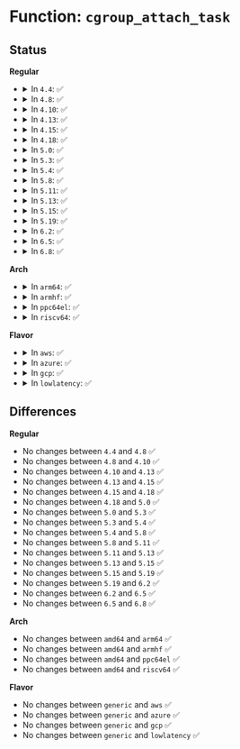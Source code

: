 # Function: <code>cgroup_attach_task</code>

## Status
<b>Regular</b>
<ul>
<li>
<details>
<summary>In <code>4.4</code>: ✅</summary>

```c
int cgroup_attach_task(struct cgroup *dst_cgrp, struct task_struct *leader, bool threadgroup);
```

**Collision:** Unique Static

**Inline:** No

**Transformation:** False

**Instances:**

```
In kernel/cgroup.c (ffffffff81116d60)
Location: kernel/cgroup.c:2749
Inline: False
Direct callers:
  - kernel/cgroup.c:cgroup_attach_task_all
  - kernel/cgroup.c:__cgroup_procs_write
```
**Symbols:**

```
ffffffff81116d60-ffffffff81116e4d: cgroup_attach_task (STB_LOCAL)
```
</details>
</li>
<li>
<details>
<summary>In <code>4.8</code>: ✅</summary>

```c
int cgroup_attach_task(struct cgroup *dst_cgrp, struct task_struct *leader, bool threadgroup);
```

**Collision:** Unique Static

**Inline:** No

**Transformation:** False

**Instances:**

```
In kernel/cgroup.c (ffffffff8111e090)
Location: kernel/cgroup.c:2804
Inline: False
Direct callers:
  - kernel/cgroup.c:cgroup_attach_task_all
```
**Symbols:**

```
ffffffff8111e090-ffffffff8111e1ae: cgroup_attach_task (STB_LOCAL)
```
</details>
</li>
<li>
<details>
<summary>In <code>4.10</code>: ✅</summary>

```c
int cgroup_attach_task(struct cgroup *dst_cgrp, struct task_struct *leader, bool threadgroup);
```

**Collision:** Unique Static

**Inline:** No

**Transformation:** False

**Instances:**

```
In kernel/cgroup.c (ffffffff811263c0)
Location: kernel/cgroup.c:2809
Inline: False
Direct callers:
  - kernel/cgroup.c:cgroup_attach_task_all
```
**Symbols:**

```
ffffffff811263c0-ffffffff8112653e: cgroup_attach_task (STB_LOCAL)
```
</details>
</li>
<li>
<details>
<summary>In <code>4.13</code>: ✅</summary>

```c
int cgroup_attach_task(struct cgroup *dst_cgrp, struct task_struct *leader, bool threadgroup);
```

**Collision:** Unique Global

**Inline:** No

**Transformation:** False

**Instances:**

```
In kernel/cgroup/cgroup.c (ffffffff811253c0)
Location: kernel/cgroup/cgroup.c:2383
Inline: False
Direct callers:
  - kernel/cgroup/cgroup.c:__cgroup_procs_write
  - kernel/cgroup/cgroup-v1.c:cgroup_attach_task_all
```
**Symbols:**

```
ffffffff811253c0-ffffffff811255ad: cgroup_attach_task (STB_GLOBAL)
```
</details>
</li>
<li>
<details>
<summary>In <code>4.15</code>: ✅</summary>

```c
int cgroup_attach_task(struct cgroup *dst_cgrp, struct task_struct *leader, bool threadgroup);
```

**Collision:** Unique Global

**Inline:** No

**Transformation:** False

**Instances:**

```
In kernel/cgroup/cgroup.c (ffffffff81131690)
Location: kernel/cgroup/cgroup.c:2592
Inline: False
Direct callers:
  - kernel/cgroup/cgroup.c:cgroup_threads_write
  - kernel/cgroup/cgroup.c:cgroup_procs_write
  - kernel/cgroup/cgroup-v1.c:cgroup_attach_task_all
```
**Symbols:**

```
ffffffff81131690-ffffffff8113186b: cgroup_attach_task (STB_GLOBAL)
```
</details>
</li>
<li>
<details>
<summary>In <code>4.18</code>: ✅</summary>

```c
int cgroup_attach_task(struct cgroup *dst_cgrp, struct task_struct *leader, bool threadgroup);
```

**Collision:** Unique Global

**Inline:** No

**Transformation:** False

**Instances:**

```
In kernel/cgroup/cgroup.c (ffffffff8113fde0)
Location: kernel/cgroup/cgroup.c:2610
Inline: False
Direct callers:
  - kernel/cgroup/cgroup.c:cgroup_threads_write
  - kernel/cgroup/cgroup.c:cgroup_procs_write
  - kernel/cgroup/cgroup-v1.c:cgroup_attach_task_all
```
**Symbols:**

```
ffffffff8113fde0-ffffffff8113ff9e: cgroup_attach_task (STB_GLOBAL)
```
</details>
</li>
<li>
<details>
<summary>In <code>5.0</code>: ✅</summary>

```c
int cgroup_attach_task(struct cgroup *dst_cgrp, struct task_struct *leader, bool threadgroup);
```

**Collision:** Unique Global

**Inline:** No

**Transformation:** False

**Instances:**

```
In kernel/cgroup/cgroup.c (ffffffff8114b800)
Location: kernel/cgroup/cgroup.c:2651
Inline: False
Direct callers:
  - kernel/cgroup/cgroup.c:cgroup_threads_write
  - kernel/cgroup/cgroup.c:cgroup_procs_write
  - kernel/cgroup/cgroup-v1.c:cgroup_attach_task_all
```
**Symbols:**

```
ffffffff8114b800-ffffffff8114ba02: cgroup_attach_task (STB_GLOBAL)
```
</details>
</li>
<li>
<details>
<summary>In <code>5.3</code>: ✅</summary>

```c
int cgroup_attach_task(struct cgroup *dst_cgrp, struct task_struct *leader, bool threadgroup);
```

**Collision:** Unique Global

**Inline:** No

**Transformation:** False

**Instances:**

```
In kernel/cgroup/cgroup.c (ffffffff811570e0)
Location: kernel/cgroup/cgroup.c:2791
Inline: False
Direct callers:
  - kernel/cgroup/cgroup.c:cgroup_threads_write
  - kernel/cgroup/cgroup.c:cgroup_procs_write
  - kernel/cgroup/cgroup-v1.c:cgroup_attach_task_all
```
**Symbols:**

```
ffffffff811570e0-ffffffff811572eb: cgroup_attach_task (STB_GLOBAL)
```
</details>
</li>
<li>
<details>
<summary>In <code>5.4</code>: ✅</summary>

```c
int cgroup_attach_task(struct cgroup *dst_cgrp, struct task_struct *leader, bool threadgroup);
```

**Collision:** Unique Global

**Inline:** No

**Transformation:** False

**Instances:**

```
In kernel/cgroup/cgroup.c (ffffffff81162d50)
Location: kernel/cgroup/cgroup.c:2792
Inline: False
Direct callers:
  - kernel/cgroup/cgroup.c:cgroup_threads_write
  - kernel/cgroup/cgroup.c:cgroup_procs_write
  - kernel/cgroup/cgroup-v1.c:cgroup_attach_task_all
```
**Symbols:**

```
ffffffff81162d50-ffffffff81162f5b: cgroup_attach_task (STB_GLOBAL)
```
</details>
</li>
<li>
<details>
<summary>In <code>5.8</code>: ✅</summary>

```c
int cgroup_attach_task(struct cgroup *dst_cgrp, struct task_struct *leader, bool threadgroup);
```

**Collision:** Unique Global

**Inline:** No

**Transformation:** False

**Instances:**

```
In kernel/cgroup/cgroup.c (ffffffff81174360)
Location: kernel/cgroup/cgroup.c:2718
Inline: False
Direct callers:
  - kernel/cgroup/cgroup.c:cgroup_threads_write
  - kernel/cgroup/cgroup.c:cgroup_procs_write
  - kernel/cgroup/cgroup-v1.c:cgroup_attach_task_all
```
**Symbols:**

```
ffffffff81174360-ffffffff8117455e: cgroup_attach_task (STB_GLOBAL)
```
</details>
</li>
<li>
<details>
<summary>In <code>5.11</code>: ✅</summary>

```c
int cgroup_attach_task(struct cgroup *dst_cgrp, struct task_struct *leader, bool threadgroup);
```

**Collision:** Unique Global

**Inline:** No

**Transformation:** False

**Instances:**

```
In kernel/cgroup/cgroup.c (ffffffff81171040)
Location: kernel/cgroup/cgroup.c:2714
Inline: False
Direct callers:
  - kernel/cgroup/cgroup.c:cgroup_threads_write
  - kernel/cgroup/cgroup.c:cgroup_procs_write
  - kernel/cgroup/cgroup-v1.c:cgroup_attach_task_all
```
**Symbols:**

```
ffffffff81171040-ffffffff8117122c: cgroup_attach_task (STB_GLOBAL)
```
</details>
</li>
<li>
<details>
<summary>In <code>5.13</code>: ✅</summary>

```c
int cgroup_attach_task(struct cgroup *dst_cgrp, struct task_struct *leader, bool threadgroup);
```

**Collision:** Unique Global

**Inline:** No

**Transformation:** False

**Instances:**

```
In kernel/cgroup/cgroup.c (ffffffff81171cc0)
Location: kernel/cgroup/cgroup.c:2727
Inline: False
Direct callers:
  - kernel/cgroup/cgroup.c:__cgroup_procs_write
  - kernel/cgroup/cgroup-v1.c:cgroup_attach_task_all
```
**Symbols:**

```
ffffffff81171cc0-ffffffff81171e9a: cgroup_attach_task (STB_GLOBAL)
```
</details>
</li>
<li>
<details>
<summary>In <code>5.15</code>: ✅</summary>

```c
int cgroup_attach_task(struct cgroup *dst_cgrp, struct task_struct *leader, bool threadgroup);
```

**Collision:** Unique Global

**Inline:** No

**Transformation:** False

**Instances:**

```
In kernel/cgroup/cgroup.c (ffffffff81198780)
Location: kernel/cgroup/cgroup.c:2782
Inline: False
Direct callers:
  - kernel/cgroup/cgroup.c:__cgroup_procs_write
  - kernel/cgroup/cgroup-v1.c:cgroup_attach_task_all
```
**Symbols:**

```
ffffffff81198780-ffffffff8119894b: cgroup_attach_task (STB_GLOBAL)
```
</details>
</li>
<li>
<details>
<summary>In <code>5.19</code>: ✅</summary>

```c
int cgroup_attach_task(struct cgroup *dst_cgrp, struct task_struct *leader, bool threadgroup);
```

**Collision:** Unique Global

**Inline:** No

**Transformation:** False

**Instances:**

```
In kernel/cgroup/cgroup.c (ffffffff811c8870)
Location: kernel/cgroup/cgroup.c:2792
Inline: False
Direct callers:
  - kernel/cgroup/cgroup.c:__cgroup_procs_write
  - kernel/cgroup/cgroup-v1.c:cgroup_attach_task_all
```
**Symbols:**

```
ffffffff811c8870-ffffffff811c8a67: cgroup_attach_task (STB_GLOBAL)
```
</details>
</li>
<li>
<details>
<summary>In <code>6.2</code>: ✅</summary>

```c
int cgroup_attach_task(struct cgroup *dst_cgrp, struct task_struct *leader, bool threadgroup);
```

**Collision:** Unique Global

**Inline:** No

**Transformation:** False

**Instances:**

```
In kernel/cgroup/cgroup.c (ffffffff8120b870)
Location: kernel/cgroup/cgroup.c:2888
Inline: False
Direct callers:
  - kernel/cgroup/cgroup.c:__cgroup_procs_write
  - kernel/cgroup/cgroup-v1.c:cgroup_attach_task_all
```
**Symbols:**

```
ffffffff8120b870-ffffffff8120ba67: cgroup_attach_task (STB_GLOBAL)
```
</details>
</li>
<li>
<details>
<summary>In <code>6.5</code>: ✅</summary>

```c
int cgroup_attach_task(struct cgroup *dst_cgrp, struct task_struct *leader, bool threadgroup);
```

**Collision:** Unique Global

**Inline:** No

**Transformation:** False

**Instances:**

```
In kernel/cgroup/cgroup.c (ffffffff81220e70)
Location: kernel/cgroup/cgroup.c:2857
Inline: False
Direct callers:
  - kernel/cgroup/cgroup.c:__cgroup_procs_write
  - kernel/cgroup/cgroup-v1.c:cgroup_attach_task_all
```
**Symbols:**

```
ffffffff81220e70-ffffffff81221067: cgroup_attach_task (STB_GLOBAL)
```
</details>
</li>
<li>
<details>
<summary>In <code>6.8</code>: ✅</summary>

```c
int cgroup_attach_task(struct cgroup *dst_cgrp, struct task_struct *leader, bool threadgroup);
```

**Collision:** Unique Global

**Inline:** No

**Transformation:** False

**Instances:**

```
In kernel/cgroup/cgroup.c (ffffffff81238b10)
Location: kernel/cgroup/cgroup.c:2866
Inline: False
Direct callers:
  - kernel/cgroup/cgroup.c:__cgroup_procs_write
  - kernel/cgroup/cgroup-v1.c:cgroup_attach_task_all
```
**Symbols:**

```
ffffffff81238b10-ffffffff81238d44: cgroup_attach_task (STB_GLOBAL)
```
</details>
</li>
</ul>
<b>Arch</b>
<ul>
<li>
<details>
<summary>In <code>arm64</code>: ✅</summary>

```c
int cgroup_attach_task(struct cgroup *dst_cgrp, struct task_struct *leader, bool threadgroup);
```

**Collision:** Unique Global

**Inline:** No

**Transformation:** False

**Instances:**

```
In kernel/cgroup/cgroup.c (ffff8000101d4340)
Location: kernel/cgroup/cgroup.c:2792
Inline: False
Direct callers:
  - kernel/cgroup/cgroup.c:cgroup_threads_write
  - kernel/cgroup/cgroup.c:cgroup_procs_write
  - kernel/cgroup/cgroup-v1.c:cgroup_attach_task_all
```
**Symbols:**

```
ffff8000101d4340-ffff8000101d45c4: cgroup_attach_task (STB_GLOBAL)
```
</details>
</li>
<li>
<details>
<summary>In <code>armhf</code>: ✅</summary>

```c
int cgroup_attach_task(struct cgroup *dst_cgrp, struct task_struct *leader, bool threadgroup);
```

**Collision:** Unique Global

**Inline:** No

**Transformation:** False

**Instances:**

```
In kernel/cgroup/cgroup.c (c0416f84)
Location: kernel/cgroup/cgroup.c:2792
Inline: False
Direct callers:
  - kernel/cgroup/cgroup.c:cgroup_threads_write
  - kernel/cgroup/cgroup.c:cgroup_procs_write
  - kernel/cgroup/cgroup-v1.c:cgroup_attach_task_all
```
**Symbols:**

```
c0416f84-c04171d4: cgroup_attach_task (STB_GLOBAL)
```
</details>
</li>
<li>
<details>
<summary>In <code>ppc64el</code>: ✅</summary>

```c
int cgroup_attach_task(struct cgroup *dst_cgrp, struct task_struct *leader, bool threadgroup);
```

**Collision:** Unique Global

**Inline:** No

**Transformation:** False

**Instances:**

```
In kernel/cgroup/cgroup.c (c00000000023f890)
Location: kernel/cgroup/cgroup.c:2792
Inline: False
Direct callers:
  - kernel/cgroup/cgroup.c:cgroup_threads_write
  - kernel/cgroup/cgroup.c:cgroup_procs_write
  - kernel/cgroup/cgroup-v1.c:cgroup_attach_task_all
```
**Symbols:**

```
c00000000023f890-c00000000023fb80: cgroup_attach_task (STB_GLOBAL)
```
</details>
</li>
<li>
<details>
<summary>In <code>riscv64</code>: ✅</summary>

```c
int cgroup_attach_task(struct cgroup *dst_cgrp, struct task_struct *leader, bool threadgroup);
```

**Collision:** Unique Global

**Inline:** No

**Transformation:** False

**Instances:**

```
In kernel/cgroup/cgroup.c (ffffffe00014d8a6)
Location: kernel/cgroup/cgroup.c:2792
Inline: False
Direct callers:
  - kernel/cgroup/cgroup.c:cgroup_threads_write
  - kernel/cgroup/cgroup.c:cgroup_procs_write
  - kernel/cgroup/cgroup-v1.c:cgroup_attach_task_all
```
**Symbols:**

```
ffffffe00014d8a6-ffffffe00014dac2: cgroup_attach_task (STB_GLOBAL)
```
</details>
</li>
</ul>
<b>Flavor</b>
<ul>
<li>
<details>
<summary>In <code>aws</code>: ✅</summary>

```c
int cgroup_attach_task(struct cgroup *dst_cgrp, struct task_struct *leader, bool threadgroup);
```

**Collision:** Unique Global

**Inline:** No

**Transformation:** False

**Instances:**

```
In kernel/cgroup/cgroup.c (ffffffff8115b370)
Location: kernel/cgroup/cgroup.c:2792
Inline: False
Direct callers:
  - kernel/cgroup/cgroup.c:cgroup_threads_write
  - kernel/cgroup/cgroup.c:cgroup_procs_write
  - kernel/cgroup/cgroup-v1.c:cgroup_attach_task_all
```
**Symbols:**

```
ffffffff8115b370-ffffffff8115b57b: cgroup_attach_task (STB_GLOBAL)
```
</details>
</li>
<li>
<details>
<summary>In <code>azure</code>: ✅</summary>

```c
int cgroup_attach_task(struct cgroup *dst_cgrp, struct task_struct *leader, bool threadgroup);
```

**Collision:** Unique Global

**Inline:** No

**Transformation:** False

**Instances:**

```
In kernel/cgroup/cgroup.c (ffffffff8114e660)
Location: kernel/cgroup/cgroup.c:2792
Inline: False
Direct callers:
  - kernel/cgroup/cgroup.c:cgroup_threads_write
  - kernel/cgroup/cgroup.c:cgroup_procs_write
  - kernel/cgroup/cgroup-v1.c:cgroup_attach_task_all
```
**Symbols:**

```
ffffffff8114e660-ffffffff8114e865: cgroup_attach_task (STB_GLOBAL)
```
</details>
</li>
<li>
<details>
<summary>In <code>gcp</code>: ✅</summary>

```c
int cgroup_attach_task(struct cgroup *dst_cgrp, struct task_struct *leader, bool threadgroup);
```

**Collision:** Unique Global

**Inline:** No

**Transformation:** False

**Instances:**

```
In kernel/cgroup/cgroup.c (ffffffff81159140)
Location: kernel/cgroup/cgroup.c:2792
Inline: False
Direct callers:
  - kernel/cgroup/cgroup.c:cgroup_threads_write
  - kernel/cgroup/cgroup.c:cgroup_procs_write
  - kernel/cgroup/cgroup-v1.c:cgroup_attach_task_all
```
**Symbols:**

```
ffffffff81159140-ffffffff8115934b: cgroup_attach_task (STB_GLOBAL)
```
</details>
</li>
<li>
<details>
<summary>In <code>lowlatency</code>: ✅</summary>

```c
int cgroup_attach_task(struct cgroup *dst_cgrp, struct task_struct *leader, bool threadgroup);
```

**Collision:** Unique Global

**Inline:** No

**Transformation:** False

**Instances:**

```
In kernel/cgroup/cgroup.c (ffffffff811661a0)
Location: kernel/cgroup/cgroup.c:2792
Inline: False
Direct callers:
  - kernel/cgroup/cgroup.c:cgroup_threads_write
  - kernel/cgroup/cgroup.c:cgroup_procs_write
  - kernel/cgroup/cgroup-v1.c:cgroup_attach_task_all
```
**Symbols:**

```
ffffffff811661a0-ffffffff811663c1: cgroup_attach_task (STB_GLOBAL)
```
</details>
</li>
</ul>

## Differences
<b>Regular</b>
<ul>
<li>
No changes between <code>4.4</code> and <code>4.8</code> ✅
</li>
<li>
No changes between <code>4.8</code> and <code>4.10</code> ✅
</li>
<li>
No changes between <code>4.10</code> and <code>4.13</code> ✅
</li>
<li>
No changes between <code>4.13</code> and <code>4.15</code> ✅
</li>
<li>
No changes between <code>4.15</code> and <code>4.18</code> ✅
</li>
<li>
No changes between <code>4.18</code> and <code>5.0</code> ✅
</li>
<li>
No changes between <code>5.0</code> and <code>5.3</code> ✅
</li>
<li>
No changes between <code>5.3</code> and <code>5.4</code> ✅
</li>
<li>
No changes between <code>5.4</code> and <code>5.8</code> ✅
</li>
<li>
No changes between <code>5.8</code> and <code>5.11</code> ✅
</li>
<li>
No changes between <code>5.11</code> and <code>5.13</code> ✅
</li>
<li>
No changes between <code>5.13</code> and <code>5.15</code> ✅
</li>
<li>
No changes between <code>5.15</code> and <code>5.19</code> ✅
</li>
<li>
No changes between <code>5.19</code> and <code>6.2</code> ✅
</li>
<li>
No changes between <code>6.2</code> and <code>6.5</code> ✅
</li>
<li>
No changes between <code>6.5</code> and <code>6.8</code> ✅
</li>
</ul>
<b>Arch</b>
<ul>
<li>
No changes between <code>amd64</code> and <code>arm64</code> ✅
</li>
<li>
No changes between <code>amd64</code> and <code>armhf</code> ✅
</li>
<li>
No changes between <code>amd64</code> and <code>ppc64el</code> ✅
</li>
<li>
No changes between <code>amd64</code> and <code>riscv64</code> ✅
</li>
</ul>
<b>Flavor</b>
<ul>
<li>
No changes between <code>generic</code> and <code>aws</code> ✅
</li>
<li>
No changes between <code>generic</code> and <code>azure</code> ✅
</li>
<li>
No changes between <code>generic</code> and <code>gcp</code> ✅
</li>
<li>
No changes between <code>generic</code> and <code>lowlatency</code> ✅
</li>
</ul>
